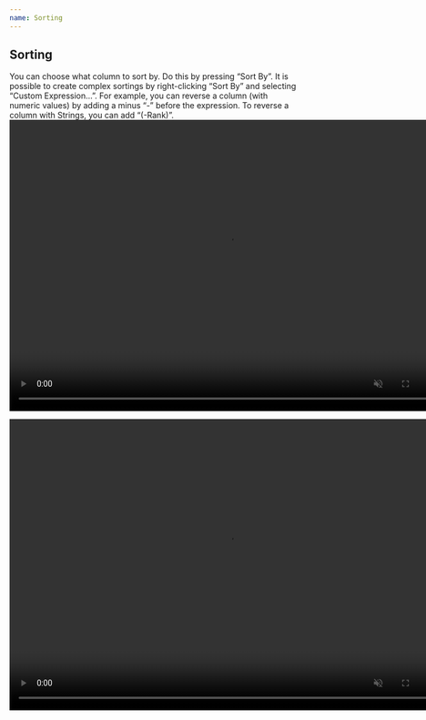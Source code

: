 ```yaml
---
name: Sorting
---
```

## Sorting
You can choose what column to sort by.
Do this by pressing “Sort By”.
It is possible to create complex sortings by right-clicking “Sort By” and selecting “Custom Expression…”.
For example, you can reverse a column (with numeric values) by adding a minus “-” before the expression. To reverse a column with Strings, you can add “(-Rank)”.
<video controls muted width="768" height="512">
  <source src="/assets/webms/sorting.webm" type="video/webm">
</video>

<video controls muted width="768" height="512">
  <source src="/assets/webms/sorting2.webm" type="video/webm">
</video>